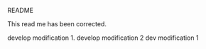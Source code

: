 README


This read me has been corrected. 

develop modification 1. 
develop modification 2
dev modification 1

